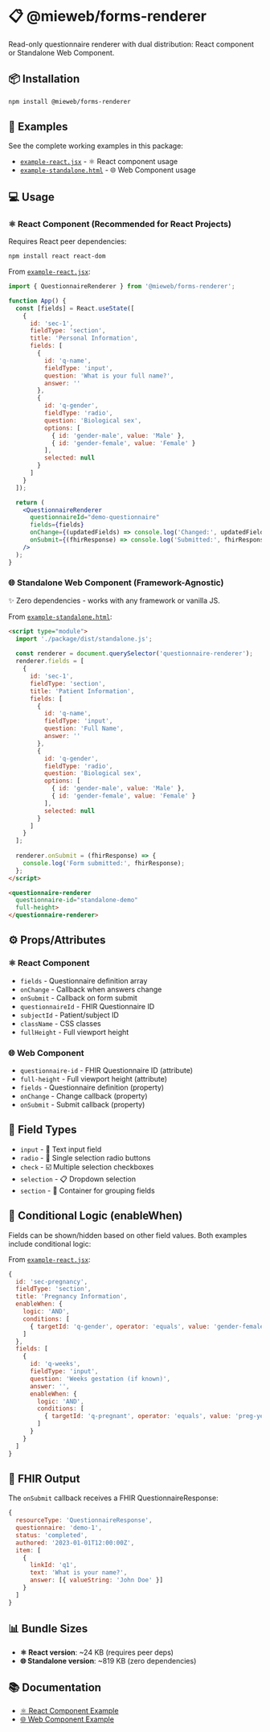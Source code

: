 # 📋 @mieweb/forms-renderer

Read-only questionnaire renderer with dual distribution: React component or Standalone Web Component.

## 📦 Installation

```bash
npm install @mieweb/forms-renderer
```

## 🚀 Examples

See the complete working examples in this package:
- [`example-react.jsx`](./example-react.jsx) - ⚛️ React component usage
- [`example-standalone.html`](./example-standalone.html) - 🌐 Web Component usage

## 💻 Usage

### ⚛️ React Component (Recommended for React Projects)

Requires React peer dependencies:
```bash
npm install react react-dom
```

From [`example-react.jsx`](./example-react.jsx):
```jsx
import { QuestionnaireRenderer } from '@mieweb/forms-renderer';

function App() {
  const [fields] = React.useState([
    {
      id: 'sec-1',
      fieldType: 'section',
      title: 'Personal Information',
      fields: [
        {
          id: 'q-name',
          fieldType: 'input',
          question: 'What is your full name?',
          answer: ''
        },
        {
          id: 'q-gender',
          fieldType: 'radio',
          question: 'Biological sex',
          options: [
            { id: 'gender-male', value: 'Male' },
            { id: 'gender-female', value: 'Female' }
          ],
          selected: null
        }
      ]
    }
  ]);

  return (
    <QuestionnaireRenderer
      questionnaireId="demo-questionnaire"
      fields={fields}
      onChange={(updatedFields) => console.log('Changed:', updatedFields)}
      onSubmit={(fhirResponse) => console.log('Submitted:', fhirResponse)}
    />
  );
}
```

### 🌐 Standalone Web Component (Framework-Agnostic)

✨ Zero dependencies - works with any framework or vanilla JS.

From [`example-standalone.html`](./example-standalone.html):
```html
<script type="module">
  import './package/dist/standalone.js';
  
  const renderer = document.querySelector('questionnaire-renderer');
  renderer.fields = [
    {
      id: 'sec-1',
      fieldType: 'section',
      title: 'Patient Information',
      fields: [
        {
          id: 'q-name',
          fieldType: 'input',
          question: 'Full Name',
          answer: ''
        },
        {
          id: 'q-gender',
          fieldType: 'radio',
          question: 'Biological sex',
          options: [
            { id: 'gender-male', value: 'Male' },
            { id: 'gender-female', value: 'Female' }
          ],
          selected: null
        }
      ]
    }
  ];
  
  renderer.onSubmit = (fhirResponse) => {
    console.log('Form submitted:', fhirResponse);
  };
</script>

<questionnaire-renderer 
  questionnaire-id="standalone-demo" 
  full-height>
</questionnaire-renderer>
```

## ⚙️ Props/Attributes

### ⚛️ React Component
- `fields` - Questionnaire definition array
- `onChange` - Callback when answers change
- `onSubmit` - Callback on form submit
- `questionnaireId` - FHIR Questionnaire ID
- `subjectId` - Patient/subject ID
- `className` - CSS classes
- `fullHeight` - Full viewport height

### 🌐 Web Component
- `questionnaire-id` - FHIR Questionnaire ID (attribute)
- `full-height` - Full viewport height (attribute)
- `fields` - Questionnaire definition (property)
- `onChange` - Change callback (property)
- `onSubmit` - Submit callback (property)

## 🔧 Field Types

- `input` - 📝 Text input field
- `radio` - 🔘 Single selection radio buttons
- `check` - ☑️ Multiple selection checkboxes
- `selection` - 📋 Dropdown selection
- `section` - 📂 Container for grouping fields

## 🔀 Conditional Logic (enableWhen)

Fields can be shown/hidden based on other field values. Both examples include conditional logic:

From [`example-react.jsx`](./example-react.jsx):
```javascript
{
  id: 'sec-pregnancy',
  fieldType: 'section',
  title: 'Pregnancy Information',
  enableWhen: {
    logic: 'AND',
    conditions: [
      { targetId: 'q-gender', operator: 'equals', value: 'gender-female' }
    ]
  },
  fields: [
    {
      id: 'q-weeks',
      fieldType: 'input',
      question: 'Weeks gestation (if known)',
      answer: '',
      enableWhen: {
        logic: 'AND',
        conditions: [
          { targetId: 'q-pregnant', operator: 'equals', value: 'preg-yes' }
        ]
      }
    }
  ]
}
```

## 🏥 FHIR Output

The `onSubmit` callback receives a FHIR QuestionnaireResponse:

```javascript
{
  resourceType: 'QuestionnaireResponse',
  questionnaire: 'demo-1',
  status: 'completed',
  authored: '2023-01-01T12:00:00Z',
  item: [
    {
      linkId: 'q1',
      text: 'What is your name?',
      answer: [{ valueString: 'John Doe' }]
    }
  ]
}
```

## 📊 Bundle Sizes

- **⚛️ React version**: ~24 KB (requires peer deps)
- **🌐 Standalone version**: ~819 KB (zero dependencies)

## 📚 Documentation

- [⚛️ React Component Example](./examples/example-react.jsx)
- [🌐 Web Component Example](./examples/example-standalone.html)